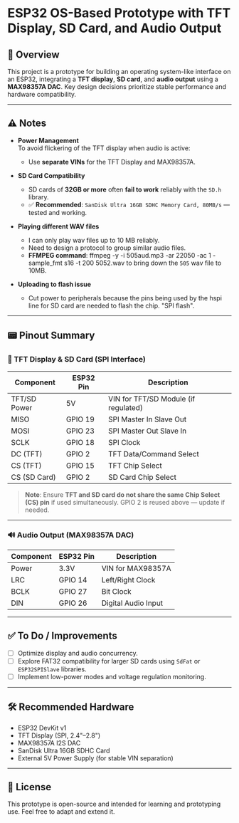 # ESP32 OS-Based Prototype with TFT Display, SD Card, and Audio Output

## 📌 Overview
This project is a prototype for building an operating system-like interface on an ESP32, integrating a **TFT display**, **SD card**, and **audio output** using a **MAX98357A DAC**. Key design decisions prioritize stable performance and hardware compatibility.

---

## ⚠️ Notes

- **Power Management**  
  To avoid flickering of the TFT display when audio is active:
  - Use **separate VINs** for the TFT Display and MAX98357A.
  
- **SD Card Compatibility**  
  - SD cards of **32GB or more** often **fail to work** reliably with the `SD.h` library.
  - ✅ **Recommended**: `SanDisk Ultra 16GB SDHC Memory Card, 80MB/s` — tested and working.
 
- **Playing different WAV files**
  - I can only play wav files up to 10 MB reliably.
  - Need to design a protocol to group similar audio files.
  - **FFMPEG command**:  ffmpeg -y -i 505aud.mp3 -ar 22050 -ac 1 -sample_fmt s16 -t 200 5052.wav to bring down the `505` wav file to 10MB.

- **Uploading to flash issue**
  - Cut power to peripherals because the pins being used by the hspi line for SD card are needed to flash the chip. "SPI flash".

---

## 📟 Pinout Summary

### 🔹 TFT Display & SD Card (SPI Interface)

| Component       | ESP32 Pin | Description              |
|----------------|-----------|--------------------------|
| TFT/SD Power    | 5V        | VIN for TFT/SD Module (if regulated) |
| MISO           | GPIO 19   | SPI Master In Slave Out  |
| MOSI           | GPIO 23   | SPI Master Out Slave In  |
| SCLK           | GPIO 18   | SPI Clock                |
| DC (TFT)       | GPIO 2    | TFT Data/Command Select  |
| CS (TFT)       | GPIO 15   | TFT Chip Select          |
| CS (SD Card)   | GPIO 2    | SD Card Chip Select      |

> **Note**: Ensure **TFT and SD card do not share the same Chip Select (CS) pin** if used simultaneously. GPIO 2 is reused above — update if needed.

---

### 🔊 Audio Output (MAX98357A DAC)

| Component      | ESP32 Pin | Description         |
|----------------|-----------|---------------------|
| Power          | 3.3V      | VIN for MAX98357A   |
| LRC            | GPIO 14   | Left/Right Clock    |
| BCLK           | GPIO 27   | Bit Clock           |
| DIN            | GPIO 26   | Digital Audio Input |

---

## ✅ To Do / Improvements

- [ ] Optimize display and audio concurrency.
- [ ] Explore FAT32 compatibility for larger SD cards using `SdFat` or `ESP32SPISlave` libraries.
- [ ] Implement low-power modes and voltage regulation monitoring.

---

## 🛠️ Recommended Hardware

- ESP32 DevKit v1
- TFT Display (SPI, 2.4"–2.8")
- MAX98357A I2S DAC
- SanDisk Ultra 16GB SDHC Card
- External 5V Power Supply (for stable VIN separation)

---

## 🔗 License

This prototype is open-source and intended for learning and prototyping use. Feel free to adapt and extend it.
